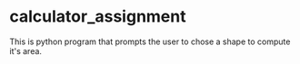 # calculator_assignment
This is python program that prompts the user to chose a shape to compute it's area.
